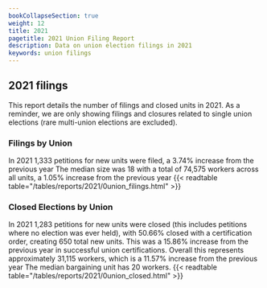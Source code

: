 ```yaml
---
bookCollapseSection: true
weight: 12
title: 2021
pagetitle: 2021 Union Filing Report
description: Data on union election filings in 2021
keywords: union filings
---
```


## 2021 filings

This report details the number of filings and closed units in 2021. As a reminder, we are only showing filings and closures related to single union elections (rare multi-union elections are excluded).

### Filings by Union
In 2021 1,333 petitions for new units were filed, a 3.74% increase from the previous year The median size was 18 with a total of 74,575 workers across all units, a 1.05% increase from the previous year
{{< readtable table="/tables/reports/2021/0union_filings.html" >}}

### Closed Elections by Union
In 2021 1,283 petitions for new units were closed (this includes petitions where no election was ever held), with 50.66% closed with a certification order, creating 650 total new units. This was a 15.86% increase from the previous year in successful union certifications. Overall this represents approximately 31,115 workers, which is a 11.57% increase from the previous year The median bargaining unit has 20 workers.
{{< readtable table="/tables/reports/2021/0union_closed.html" >}}
